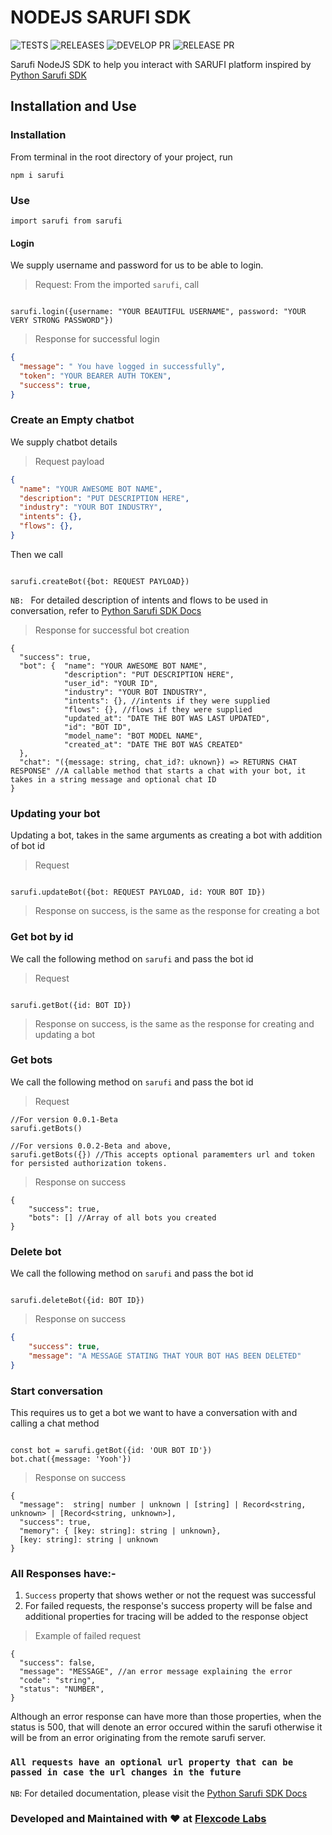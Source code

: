 # NODEJS SARUFI SDK

![TESTS](https://github.com/flexcodelabs/sarufi/actions/workflows/develop.yml/badge.svg)
![RELEASES](https://github.com/flexcodelabs/sarufi/actions/workflows/main.yml/badge.svg)
![DEVELOP PR](https://github.com/flexcodelabs/sarufi/actions/workflows/develop-pr.yml/badge.svg)
![RELEASE PR](https://github.com/flexcodelabs/sarufi/actions/workflows/main-pr.yml/badge.svg)

Sarufi NodeJS SDK to help you interact with SARUFI platform inspired by [Python Sarufi SDK](https://github.com/Neurotech-HQ/sarufi-python-sdk)

## Installation and Use

### Installation

From terminal in the root directory of your project, run

`npm i sarufi`

### Use

`import sarufi from sarufi`

#### Login

We supply username and password for us to be able to login.

> Request: From the imported `sarufi`, call

```JS

sarufi.login({username: "YOUR BEAUTIFUL USERNAME", password: "YOUR VERY STRONG PASSWORD"})

```

> Response for successful login

```JSON
{
  "message": " You have logged in successfully",
  "token": "YOUR BEARER AUTH TOKEN",
  "success": true,
}
```

### Create an Empty chatbot

We supply chatbot details

> Request payload

```JSON
{
  "name": "YOUR AWESOME BOT NAME",
  "description": "PUT DESCRIPTION HERE",
  "industry": "YOUR BOT INDUSTRY",
  "intents": {},
  "flows": {},
}
```

Then we call

```JS

sarufi.createBot({bot: REQUEST PAYLOAD})

```

`NB: ` For detailed description of intents and flows to be used in conversation, refer to [Python Sarufi SDK Docs](https://docs.sarufi.io/docs/Getting%20started%20/create-a-simple-chatbot#help-me-order-a-pizza-intent)

> Response for successful bot creation

```JSONC
{
  "success": true,
  "bot": {  "name": "YOUR AWESOME BOT NAME",
            "description": "PUT DESCRIPTION HERE",
            "user_id": "YOUR ID",
            "industry": "YOUR BOT INDUSTRY",
            "intents": {}, //intents if they were supplied
            "flows": {}, //flows if they were supplied
            "updated_at": "DATE THE BOT WAS LAST UPDATED",
            "id": "BOT ID",
            "model_name": "BOT MODEL NAME",
            "created_at": "DATE THE BOT WAS CREATED"
  },
  "chat": "({message: string, chat_id?: uknown}) => RETURNS CHAT RESPONSE" //A callable method that starts a chat with your bot, it takes in a string message and optional chat ID
}
```

### Updating your bot

Updating a bot, takes in the same arguments as creating a bot with addition of bot id

> Request

```JS

sarufi.updateBot({bot: REQUEST PAYLOAD, id: YOUR BOT ID})

```

> Response on success, is the same as the response for creating a bot

### Get bot by id

We call the following method on `sarufi` and pass the bot id

> Request

```JS

sarufi.getBot({id: BOT ID})

```

> Response on success, is the same as the response for creating and updating a bot

### Get bots

We call the following method on `sarufi` and pass the bot id

> Request

```JS
//For version 0.0.1-Beta
sarufi.getBots()

//For versions 0.0.2-Beta and above,
sarufi.getBots({}) //This accepts optional paramemters url and token for persisted authorization tokens.

```

> Response on success

```JSONC
{
    "success": true,
    "bots": [] //Array of all bots you created
}

```

### Delete bot

We call the following method on `sarufi` and pass the bot id

```JS

sarufi.deleteBot({id: BOT ID})

```

> Response on success

```JSON
{
    "success": true,
    "message": "A MESSAGE STATING THAT YOUR BOT HAS BEEN DELETED"
}
```

### Start conversation

This requires us to get a bot we want to have a conversation with and calling a chat method

```JS

const bot = sarufi.getBot({id: 'OUR BOT ID'})
bot.chat({message: 'Yooh'})

```

> Response on success

```JSONC
{
  "message":  string| number | unknown | [string] | Record<string, unknown> | [Record<string, unknown>],
  "success": true,
  "memory": { [key: string]: string | unknown},
  [key: string]: string | unknown
}
```

### All Responses have:-

1. `Success` property that shows wether or not the request was successful
2. For failed requests, the response's success property will be false and additional properties for tracing will be added to the response object

> Example of failed request

```JSONC
{
  "success": false,
  "message": "MESSAGE", //an error message explaining the error
  "code": "string",
  "status": "NUMBER",
}
```

Although an error response can have more than those properties, when the status is 500, that will denote an error occured within the sarufi otherwise it will be from an error originating from the remote sarufi server.

### `All requests have an optional url property that can be passed in case the url changes in the future`

`NB`: For detailed documentation, please visit the [Python Sarufi SDK Docs](https://docs.sarufi.io/)

### Developed and Maintained with ❤️ at [Flexcode Labs](https://flexcodelabs.com)
